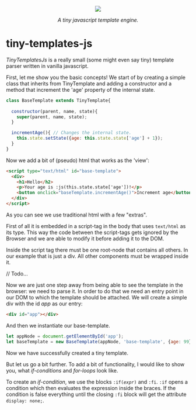 <p align="center">
 <img border="0" src="https://www.use.com/images/s_1/8cb7c9b49e4c80a73c97.jpg">
</p>
<p align="center"><i>A tiny javascript template engine.</i></p>

<h1>tiny-templates-js</h1>

<p><em>TinyTemplatesJs</em> is a really small (some might even say tiny) template parser written in vanilla javascript.</p>

<p>First, let me show you the basic concepts! We start of by creating a simple class that inherits from TinyTemplate and adding a constructor and
a method that increment the 'age' property of the internal state.</p>

``` js
class BaseTemplate extends TinyTemplate{
  
  constructor(parent, name, state){
    super(parent, name, state);
  }

  incrementAge(){ // Changes the internal state.
    this.state.setState({age: this.state.state['age'] + 1});
  }
}
```
<p>Now we add a bit of (pseudo) html that works as the 'view':</p>

``` html
<script type="text/html" id="base-template">
  <div>
    <h1>Hello</h2>
    <p>Your age is :js(this.state.state['age'])!</p> 
    <button onclick="baseTemplate.incrementAge()">Increment age</button>
  </div>
</script>
```

<p>As you can see we use traditional html with a few "extras".</p>
<p>First of all it is embedded in a script-tag in the body that uses <code>text/html</code> as its type. This way the code between the
script-tags gets ignored by the Browser and we are able to modify it before adding it to the DOM.</p>

<p>Inside the script tag there must be one root-node that contains all others. In our example that is just a div. All other components must be wrapped inside it.</p>

// Todo...

<p>Now we are just one step away from being able to see the template in the browser: we need to parse it.
In order to do that we need an entry point in our DOM to which the template should be attached. We will create
a simple div with the id <var>app</var> as our entry:</p>

``` html
<div id="app"></div>
```

<p>And then we instantiate our base-template. </p>

``` js
let appNode = document.getElementById('app');
let baseTemplate = new BaseTemplate(appNode, 'base-template', {age: 99});
```

<p>Now we have successfully created a tiny template.</p>

<p>But let us go a bit further. To add a bit of functionality, I would like to show you, 
what <i>if-conditions</i> and <i>for-loops</i> look like.</p>
<p>To create an <i>if-condition</i>, we use the blocks <code>:if(<i>expr</i>)</code> and <code>:fi</code>. <code>:if</code> opens a condition which then 
evaluates the expression inside the braces. If the condition is false everything until the 
closing <code>:fi</code> block will get the attribute <code>display: none;</code>.</p>